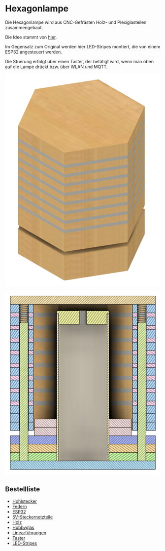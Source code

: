 # Hexagonlampe

Die Hexagonlampe wird aus CNC-Gefrästen Holz- und Plexiglasteilen zusammengebaut.

Die Idee stammt von [hier](https://hackaday.com/2019/02/21/hexagonal-lamp-is-a-stylish-application-of-plywood/).

Im Gegensatz zum Original werden hier LED-Stripes montiert, die von einem ESP32 angesteuert werden.

Die Stuerung erfolgt über einen Taster, der betätigt wird, wenn man oben auf die Lampe drückt bzw. über WLAN und MQTT.

![alt text](https://github.com/ZTL-Space/Hexagonlampe/blob/main/Lamp.png?raw=true)

![alt text](https://github.com/ZTL-Space/Hexagonlampe/blob/main/Lamp_Split.png?raw=true)

## Bestellliste
- [Hohlstecker](https://www.amazon.de/dp/B0BY161TY7?psc=1&ref=ppx_yo2ov_dt_b_product_details)
- [Federn](https://www.amazon.de/WPERSUVV-3D-Druckfedern-Druckfedern-Lichtlast-Kompression/dp/B07RGW1D2K/ref=sr_1_17?__mk_de_DE=%C3%85M%C3%85%C5%BD%C3%95%C3%91&crid=OI1H6LCDRIY1&keywords=feder+8mm+durchmesser&qid=1707513983&sprefix=feder+8mm+durchmesser%2Caps%2C184&sr=8-17)
- [ESP32](https://www.amazon.de/AZDelivery-Bluetooth-Internet-Entwicklungsboard-kompatibel/dp/B08BTYCGVV/ref=sr_1_5?__mk_de_DE=%C3%85M%C3%85%C5%BD%C3%95%C3%91&crid=354K0CAFTX0AC&dib=eyJ2IjoiMSJ9.ZSpEMuf5SLFWXNmoHZfHqUs4Bl9y1aIZM7nFURiu-pWORNPzgHgUxZCj0BrtNJTEljJY4mRalseAHx5LwbtuuyzVwMKUpqfTp9COxww0NM7pOxe11NVlunHLEC7y2StF65KzOyG1xJi2yV-t26XukEq85A0ig1ORWvKUn_YVJSS0YpJEugWRsVlZuRH_XdXmF4IZeUpA42PAVfl4Qj_fuZx5XLsb8i5x9llhjsc09Bw.SipSYd1oEKiKyEGyvmM_BI9P-U8aHlT18Rvt1i-B6h4&dib_tag=se&keywords=azdelivery%2Besp32&qid=1708684590&sprefix=azdelivery%2Besp32%2Caps%2C144&sr=8-5&th=1)
- [5V-Steckernetzteile](TBD)
- [Holz](https://www.hornbach.de/p/fixmass-sperrholz-pappel-800x600x8-mm/10258462/)
- [Hobbyglas](https://www.hornbach.de/p/hobbyglas-4x500x1500-mm-glatt-klar/1477889/)
- [Linearführungen](https://www.hornbach.de/p/hobbyglas-4x500x1500-mm-glatt-klar/1477889/)
- [Taster](https://www.amazon.de/VISSQH-Momentane-Druckschalter-Lockless-Armaturenbrett/dp/B08526NQNL/ref=sr_1_10?__mk_de_DE=%C3%85M%C3%85%C5%BD%C3%95%C3%91&crid=25PMAS9U54L3S&dib=eyJ2IjoiMSJ9.dIUzR4h8L2gJyDrpdOOWg_AGw-J-G-id6kOhq5SWqwhs_jrVslzokGlmpSkqSYsK8IctXOSnYRVgSh6KBJH5ADT4mX8FFJW18MLBhL4Dv6ljzZQmaQD2nsRWn9PlBTgcc14c2HlPNG3bkctue-C3AgQHdgSsgBAkFsrmiYu_AwhP7IGrQuoijt5hSGK1v8HOou_evpoITzq_Eo6isBcU2JvowLEFjCHbNOVXqXSnjD7XIRe7uE0fO_A9Ag2SV0OQ4lP8MKj-nq3rAPHpX5yC2e4id1o1m01eHPGqMVwO13A.bShvVn98xzEhO78ptIloolSfCbT8XIZAUdL6SX0grp4&dib_tag=se&keywords=taster&qid=1708684817&sprefix=taster%2Caps%2C185&sr=8-10)
- [LED-Stripes](https://de.aliexpress.com/item/32476317187.html?spm=a2g0n.order_detail.order_detail_item.4.1ffc63681WYnt6&gatewayAdapt=glo2deu)
